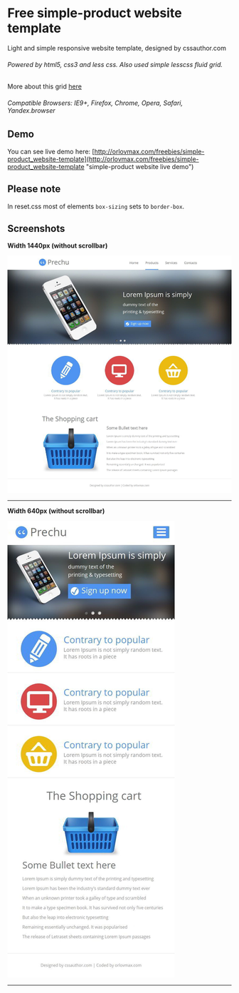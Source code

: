 Free simple-product website template
======
Light and simple responsive website template, designed by cssauthor.com
###### Powered by html5, css3 and less css. Also used simple lesscss fluid grid.
More about this grid [here](https://github.com/orlovmax/fluid-less-grid)
###### Compatible Browsers: IE9+, Firefox, Chrome, Opera, Safari, Yandex.browser
Demo
------
You can see live demo here: [http://orlovmax.com/freebies/simple-product_website-template](http://orlovmax.com/freebies/simple-product_website-template "simple-product website live demo")

Please note
---
In reset.css most of elements `box-sizing` sets to `border-box`. 

Screenshots
---
**Width 1440px (without scrollbar)**

![simple-product fluid template 1440px](screenshots/simple-product_website-template_1440px.jpg)

---


**Width 640px (without scrollbar)**

![simple-product fluid template 640px](screenshots/simple-product_website-template_640px.jpg)

---